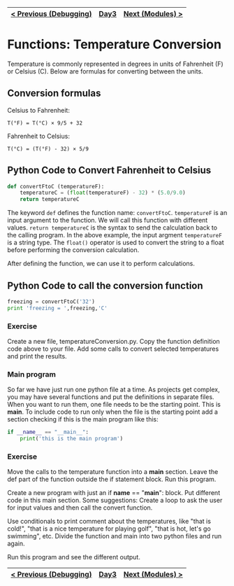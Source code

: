 [< Previous (Debugging)](Debugging.md) | [Day3](../README.md)| [Next (Modules) >](Modules.md) |
|----|----|----|
# Functions: Temperature Conversion

Temperature is commonly represented in degrees in units of Fahrenheit (F) or Celsius (C). Below are formulas for converting between the units.

## Conversion formulas

Celsius to Fahrenheit:
```
T(°F) = T(°C) × 9/5 + 32
```

Fahrenheit to Celsius:
```
T(°C) = (T(°F) - 32) × 5/9
```

## Python Code to Convert Fahrenheit to Celsius

```python
def convertFtoC (temperatureF):
    temperatureC = (float(temperatureF) - 32) * (5.0/9.0)
    return temperatureC
```

The keyword ```def``` defines the function name: ```convertFtoC```.
```temperatureF``` is an input argument to the function. We will call this function with different values.
```return temperatureC``` is the syntax to send the calculation back to the calling program.
In the above example, the input argment ```temperatureF``` is a string type. The ```float()``` operator is used to convert the string to a float before performing the conversion calculation.

After defining the function, we can use it to perform calculations.
## Python Code to call the conversion function

```python
freezing = convertFtoC('32')
print 'freezing = ',freezing,'C'
```


### Exercise

Create a new file, temperatureConversion.py. Copy the function definition code above to your file. Add some calls to convert selected temperatures and print the results.



### Main program

So far we have just run one python file at a time. As projects get complex, you may have several functions and put the definitions in separate files. When you want to run them, one file needs to be the starting point. This is __main__. To include code to run only when the file is the starting point add a section checking if this is the main program like this:

```python
if __name__ == "__main__":
    print('this is the main program')
```

### Exercise
Move the calls to the temperature function into a __main__ section. Leave the def part of the function outside the if statement block. Run this program.

Create a new program with just an if __name__ == "__main__": block. Put different code in this main section. Some suggestions:
Create a loop to ask the user for input values and then call the convert function.

Use conditionals to print comment about the temperatures, like "that is cold!", "that is a nice temperature for playing golf", "that is hot, let's go swimming", etc.
Divide the function and main into two python files and run again.

Run this program and see the different output. 

[< Previous (Debugging)](Debugging.md) | [Day3](../README.md)| [Next (Modules) >](Modules.md) |
|----|----|----|
